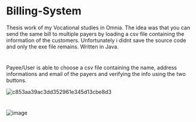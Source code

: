 # Billing-System
Thesis work of my Vocational studies in Omnia. 
The idea was that you can send the same bill to multiple payers by loading a csv file containing the information of the customers.
Unfortunately i didnt save the source code and only the exe file remains. 
Written in Java.
# 
Payee/User is able to choose a csv file containing the name, address informations and email of the payers and verifying the info using the two buttons.


![c853aa39ac3dd352961e345d13cbe8d3](https://user-images.githubusercontent.com/47556122/213909775-3e47b9e3-4326-43d9-bac5-d9b1ac664348.gif)
#



![image](https://user-images.githubusercontent.com/47556122/213908512-fdf8434b-22f5-4234-b3d4-63b6d4c4c07b.png)


